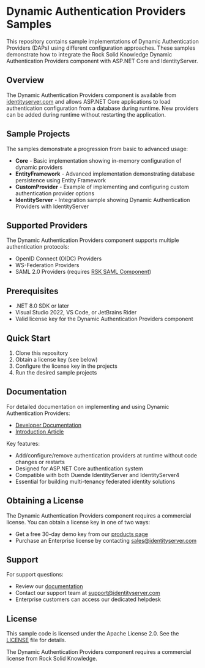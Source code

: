 # Dynamic Authentication Providers Samples

This repository contains sample implementations of Dynamic Authentication Providers (DAPs) using different configuration approaches. These samples demonstrate how to integrate the Rock Solid Knowledge Dynamic Authentication Providers component with ASP.NET Core and IdentityServer.

## Overview

The Dynamic Authentication Providers component is available from [identityserver.com](https://www.identityserver.com/products/dynamic-authentication-providers) and allows ASP.NET Core applications to load authentication configuration from a database during runtime. New providers can be added during runtime without restarting the application.

## Sample Projects

The samples demonstrate a progression from basic to advanced usage:

- **Core** - Basic implementation showing in-memory configuration of dynamic providers
- **EntityFramework** - Advanced implementation demonstrating database persistence using Entity Framework
- **CustomProvider** - Example of implementing and configuring custom authentication provider options
- **IdentityServer** - Integration sample showing Dynamic Authentication Providers with IdentityServer

## Supported Providers

The Dynamic Authentication Providers component supports multiple authentication protocols:
- OpenID Connect (OIDC) Providers
- WS-Federation Providers 
- SAML 2.0 Providers (requires [RSK SAML Component](https://www.identityserver.com/products/saml2p))

## Prerequisites

- .NET 8.0 SDK or later
- Visual Studio 2022, VS Code, or JetBrains Rider
- Valid license key for the Dynamic Authentication Providers component

## Quick Start

1. Clone this repository
2. Obtain a license key (see below)
3. Configure the license key in the projects
4. Run the desired sample projects

## Documentation

For detailed documentation on implementing and using Dynamic Authentication Providers:
- [Developer Documentation](https://docs.identityserver.com/dynamic-authentication-providers/)
- [Introduction Article](https://www.identityserver.com/articles/dynamic-authentication-providers)

Key features:
- Add/configure/remove authentication providers at runtime without code changes or restarts
- Designed for ASP.NET Core authentication system
- Compatible with both Duende IdentityServer and IdentityServer4
- Essential for building multi-tenancy federated identity solutions

## Obtaining a License

The Dynamic Authentication Providers component requires a commercial license. You can obtain a license key in one of two ways:
- Get a free 30-day demo key from our [products page](https://www.identityserver.com/products/dynamic-authentication-providers)
- Purchase an Enterprise license by contacting sales@identityserver.com

## Support

For support questions:
- Review our [documentation](https://www.identityserver.com/documentation/)
- Contact our support team at support@identityserver.com
- Enterprise customers can access our dedicated helpdesk

## License

This sample code is licensed under the Apache License 2.0. See the [LICENSE](LICENSE) file for details.

The Dynamic Authentication Providers component requires a commercial license from Rock Solid Knowledge.
